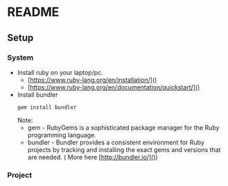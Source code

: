 # README

## Setup

### System

* Install ruby on your laptop/pc.
  * [https://www.ruby-lang.org/en/installation/]()
  * [https://www.ruby-lang.org/en/documentation/quickstart/]()
* Install bundler
  ```
  gem install bundler
  ```
  Note:
    * gem - RubyGems is a sophisticated package manager for the Ruby
      programming language.
    * bundler - Bundler provides a consistent environment for Ruby projects by
      tracking and installing the exact gems and versions that are needed.
      ( More here [http://bundler.io/]())

### Project
